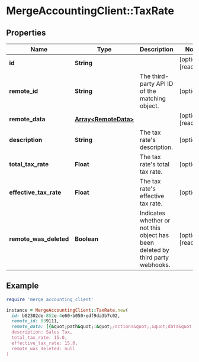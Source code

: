 # MergeAccountingClient::TaxRate

## Properties

| Name | Type | Description | Notes |
| ---- | ---- | ----------- | ----- |
| **id** | **String** |  | [optional][readonly] |
| **remote_id** | **String** | The third-party API ID of the matching object. | [optional] |
| **remote_data** | [**Array&lt;RemoteData&gt;**](RemoteData.md) |  | [optional][readonly] |
| **description** | **String** | The tax rate&#39;s description. | [optional] |
| **total_tax_rate** | **Float** | The tax rate&#39;s total tax rate. | [optional] |
| **effective_tax_rate** | **Float** | The tax rate&#39;s effective tax rate. | [optional] |
| **remote_was_deleted** | **Boolean** | Indicates whether or not this object has been deleted by third party webhooks. | [optional][readonly] |

## Example

```ruby
require 'merge_accounting_client'

instance = MergeAccountingClient::TaxRate.new(
  id: b82302de-852e-4e60-b050-edf9da3b7c02,
  remote_id: 039111,
  remote_data: [{&quot;path&quot;:&quot;/actions&quot;,&quot;data&quot;:[&quot;Varies by platform&quot;]}],
  description: Sales Tax,
  total_tax_rate: 15.0,
  effective_tax_rate: 15.0,
  remote_was_deleted: null
)
```

